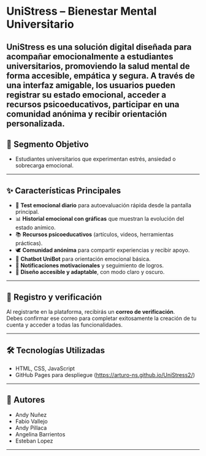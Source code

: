# UniStress – Bienestar Mental Universitario
**UniStress** es una solución digital diseñada para acompañar emocionalmente a estudiantes universitarios, promoviendo la salud mental de forma accesible, empática y segura. A través de una interfaz amigable, los usuarios pueden registrar su estado emocional, acceder a recursos psicoeducativos, participar en una comunidad anónima y recibir orientación personalizada.
---

## 🎯 Segmento Objetivo

- Estudiantes universitarios que experimentan estrés, ansiedad o sobrecarga emocional.

---

## ✨ Características Principales

- 🧠 **Test emocional diario** para autoevaluación rápida desde la pantalla principal.
- 📊 **Historial emocional con gráficas** que muestran la evolución del estado anímico.
- 📚 **Recursos psicoeducativos** (artículos, videos, herramientas prácticas).
- 🕊️ **Comunidad anónima** para compartir experiencias y recibir apoyo.
- 🤖 **Chatbot UniBot** para orientación emocional básica.
- 🔔 **Notificaciones motivacionales** y seguimiento de logros.
- 🧩 **Diseño accesible y adaptable**, con modo claro y oscuro.
  
---

## 🔐 Registro y verificación

Al registrarte en la plataforma, recibirás un **correo de verificación**.  
Debes confirmar ese correo para completar exitosamente la creación de tu cuenta y acceder a todas las funcionalidades.

---

## 🛠️ Tecnologías Utilizadas

- HTML, CSS, JavaScript  
- GitHub Pages para despliegue (https://arturo-ns.github.io/UniStress2/)

---

## 👥 Autores

- Andy Nuñez
- Fabio Vallejo
- Andy Pillaca  
- Angelina Barrientos 
- Esteban Lopez

---

